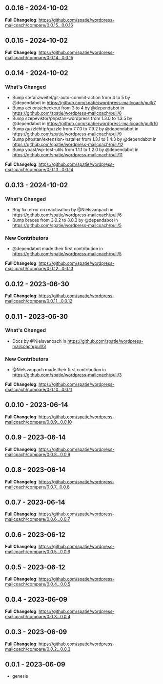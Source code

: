 ## 0.0.16 - 2024-10-02

**Full Changelog**: https://github.com/spatie/wordpress-mailcoach/compare/0.0.15...0.0.16

## 0.0.15 - 2024-10-02

**Full Changelog**: https://github.com/spatie/wordpress-mailcoach/compare/0.0.14...0.0.15

## 0.0.14 - 2024-10-02

### What's Changed

* Bump stefanzweifel/git-auto-commit-action from 4 to 5 by @dependabot in https://github.com/spatie/wordpress-mailcoach/pull/7
* Bump actions/checkout from 3 to 4 by @dependabot in https://github.com/spatie/wordpress-mailcoach/pull/8
* Bump szepeviktor/phpstan-wordpress from 1.3.0 to 1.3.5 by @dependabot in https://github.com/spatie/wordpress-mailcoach/pull/10
* Bump guzzlehttp/guzzle from 7.7.0 to 7.9.2 by @dependabot in https://github.com/spatie/wordpress-mailcoach/pull/9
* Bump phpstan/extension-installer from 1.3.1 to 1.4.3 by @dependabot in https://github.com/spatie/wordpress-mailcoach/pull/12
* Bump yoast/wp-test-utils from 1.1.1 to 1.2.0 by @dependabot in https://github.com/spatie/wordpress-mailcoach/pull/11

**Full Changelog**: https://github.com/spatie/wordpress-mailcoach/compare/0.0.13...0.0.14

## 0.0.13 - 2024-10-02

### What's Changed

* Bug fix: error on reactivation by @Nielsvanpach in https://github.com/spatie/wordpress-mailcoach/pull/6
* Bump braces from 3.0.2 to 3.0.3 by @dependabot in https://github.com/spatie/wordpress-mailcoach/pull/5

### New Contributors

* @dependabot made their first contribution in https://github.com/spatie/wordpress-mailcoach/pull/5

**Full Changelog**: https://github.com/spatie/wordpress-mailcoach/compare/0.0.12...0.0.13

## 0.0.12 - 2023-06-30

**Full Changelog**: https://github.com/spatie/wordpress-mailcoach/compare/0.0.11...0.0.12

## 0.0.11 - 2023-06-30

### What's Changed

- Docs by @Nielsvanpach in https://github.com/spatie/wordpress-mailcoach/pull/3

### New Contributors

- @Nielsvanpach made their first contribution in https://github.com/spatie/wordpress-mailcoach/pull/3

**Full Changelog**: https://github.com/spatie/wordpress-mailcoach/compare/0.0.10...0.0.11

## 0.0.10 - 2023-06-14

**Full Changelog**: https://github.com/spatie/wordpress-mailcoach/compare/0.0.9...0.0.10

## 0.0.9 - 2023-06-14

**Full Changelog**: https://github.com/spatie/wordpress-mailcoach/compare/0.0.8...0.0.9

## 0.0.8 - 2023-06-14

**Full Changelog**: https://github.com/spatie/wordpress-mailcoach/compare/0.0.7...0.0.8

## 0.0.7 - 2023-06-14

**Full Changelog**: https://github.com/spatie/wordpress-mailcoach/compare/0.0.6...0.0.7

## 0.0.6 - 2023-06-12

**Full Changelog**: https://github.com/spatie/wordpress-mailcoach/compare/0.0.5...0.0.6

## 0.0.5 - 2023-06-12

**Full Changelog**: https://github.com/spatie/wordpress-mailcoach/compare/0.0.4...0.0.5

## 0.0.4 - 2023-06-09

**Full Changelog**: https://github.com/spatie/wordpress-mailcoach/compare/0.0.3...0.0.4

## 0.0.3 - 2023-06-09

**Full Changelog**: https://github.com/spatie/wordpress-mailcoach/compare/0.0.2...0.0.3

## 0.0.1 - 2023-06-09

- genesis
